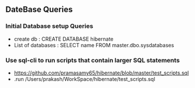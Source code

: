 ## DateBase Queries

### Initial Database setup Queries
 * create db : CREATE DATABASE hibernate
 * List of databases : SELECT name FROM master.dbo.sysdatabases
 
### Use sql-cli to run scripts that contain larger SQL statements
 * https://github.com/pramasamy65/hibernate/blob/master/test_scripts.sql
 * .run /Users/prakash/WorkSpace/hibernate/test_scripts.sql
  
  